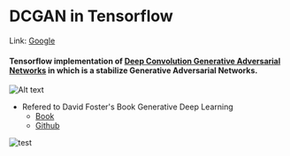 # DCGAN in Tensorflow

Link: [Google][googlelink]

[googlelink]: https://google.com "Go google"

#### Tensorflow implementation of [Deep Convolution Generative Adversarial Networks](https://arxiv.org/abs/1511.06434 "Go paper") in which is a stabilize Generative Adversarial Networks.

![Alt text](https://2.bp.blogspot.com/-oMyhHfxOqiE/WKF4KlVYWJI/AAAAAAAABRs/6BDIypy1hn0U8MGRFxfVaXOcQDO7vX1cQCK4B/s1600/dcgan-architecture.PNG)


* Refered to David Foster's Book Generative Deep Learning
  * [Book](https://www.amazon.com/Generative-Deep-Learning-Teaching-Machines/dp/1492041947)
  * [Github](https://github.com/davidADSP/GDL_code)

![test](https://user-images.githubusercontent.com/41711059/80072745-9e388100-8581-11ea-9732-b62f731ff88d.gif)
